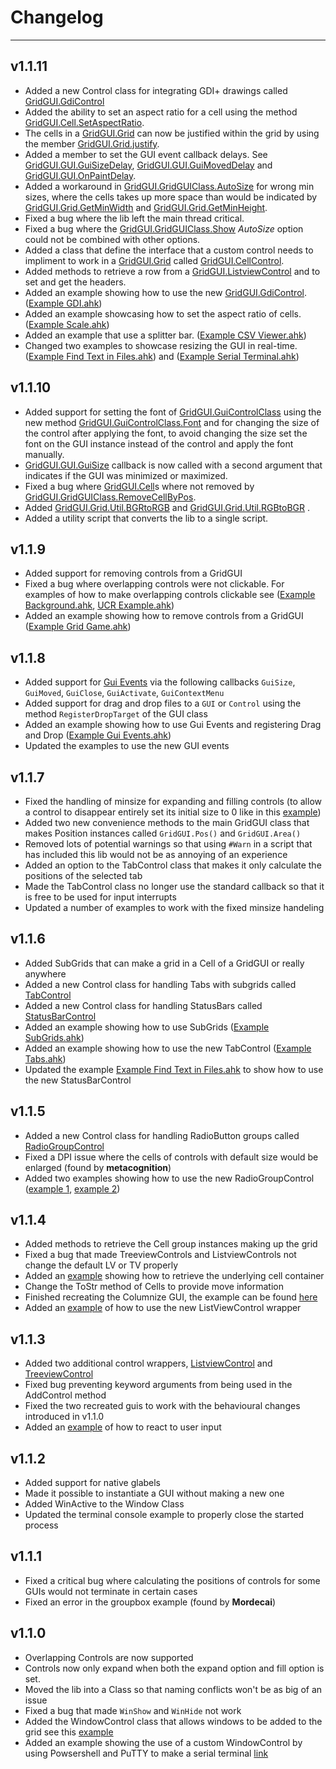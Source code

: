 # Changelog

---
## v1.1.11
* Added a new Control class for integrating GDI+ drawings called [GridGUI.GdiControl](https://github.com/CapnOdin/GridGUI/blob/master/GridGUI-lib/Controls/GdiControl.ahk)
* Added the ability to set an aspect ratio for a cell using the method [GridGUI.Cell.SetAspectRatio](Classes/Cell.md#SetAspectRatio).
* The cells in a [GridGUI.Grid](Classes/Grid.md) can now be justified within the grid by using the member [GridGUI.Grid.justify](Classes/Grid.md#justify).
* Added a member to set the GUI event callback delays. See [GridGUI.GUI.GuiSizeDelay](Classes/GUI.md#GuiSizeDelay), [GridGUI.GUI.GuiMovedDelay](Classes/GUI.md#GuiMovedDelay) and [GridGUI.GUI.OnPaintDelay](Classes/GUI.md#OnPaintDelay).
* Added a workaround in [GridGUI.GridGUIClass.AutoSize](Classes/GridGUIClass.md#AutoSize) for wrong min sizes, where the cells takes up more space than would be indicated by [GridGUI.Grid.GetMinWidth](Classes/Grid.md#GetMinWidth) and [GridGUI.Grid.GetMinHeight](Classes/Grid.md#GetMinHeight).
* Fixed a bug where the lib left the main thread critical.
* Fixed a bug where the [GridGUI.GridGUIClass.Show](Classes/GridGUIClass.md#Show) *AutoSize* option could not be combined with other options.
* Added a class that define the interface that a custom control needs to impliment to work in a [GridGUI.Grid](Classes/Grid.md) called [GridGUI.CellControl](Classes/CellControl.md).
* Added methods to retrieve a row from a [GridGUI.ListviewControl](Classes/ListviewControl.md) and to set and get the headers.
* Added an example showing how to use the new [GridGUI.GdiControl](Classes/GdiControl.md). ([Example GDI.ahk](https://github.com/CapnOdin/GridGUI/blob/master/Examples/Example%20GDI.ahk))
* Added an example showcasing how to set the aspect ratio of cells. ([Example Scale.ahk](https://github.com/CapnOdin/GridGUI/blob/master/Examples/Example%20Scale.ahk))
* Added an example that use a splitter bar. ([Example CSV Viewer.ahk](https://github.com/CapnOdin/GridGUI/blob/master/Examples/Example%20CSV%20Viewer.ahk))
* Changed two examples to showcase resizing the GUI in real-time. ([Example Find Text in Files.ahk](https://github.com/CapnOdin/GridGUI/blob/master/Examples/Example%20Find%20Text%20in%20Files.ahk)) and ([Example Serial Terminal.ahk](https://github.com/CapnOdin/GridGUI/blob/master/Examples/Example%20Serial%20Terminal.ahk))

## v1.1.10
* Added support for setting the font of [GridGUI.GuiControlClass](Classes/GuiControlClass.md) using the new method [GridGUI.GuiControlClass.Font](Classes/GuiControlClass.md#font) and for changing the size of the control after applying the font, to avoid changing the size set the font on the GUI instance instead of the control and apply the font manually.
* [GridGUI.GUI.GuiSize](Classes/GUI.md#guisize) callback is now called with a second argument that indicates if the GUI was minimized or maximized.
* Fixed a bug where [GridGUI.Cell](Classes/Cell.md)s where not removed by [GridGUI.GridGUIClass.RemoveCellByPos](Classes/GridGUIClass.md#removecellbypos).
* Added [GridGUI.Grid.Util.BGRtoRGB](Classes/Util.md#bgrtorgb) and [GridGUI.Grid.Util.RGBtoBGR](Classes/Util.md#rgbtobgr) .
* Added a utility script that converts the lib to a single script.

## v1.1.9
* Added support for removing controls from a GridGUI
* Fixed a bug where overlapping controls were not clickable. For examples of how to make overlapping controls clickable see ([Example Background.ahk](https://github.com/CapnOdin/GridGUI/blob/master/Examples/Example%20Background.ahk), [UCR Example.ahk](https://github.com/CapnOdin/GridGUI/blob/master/Examples/Recreating%20GUIs/evilC%20-%20UCR/UCR%20Example.ahk))
* Added an example showing how to remove controls from a GridGUI ([Example Grid Game.ahk](https://github.com/CapnOdin/GridGUI/blob/master/Examples/Example%20Grid%20Game.ahk))

## v1.1.8
* Added support for [Gui Events](https://www.autohotkey.com/docs/commands/Gui.htm#Labels) via the following callbacks `GuiSize`, `GuiMoved`, `GuiClose`, `GuiActivate`, `GuiContextMenu`
* Added support for drag and drop files to a `GUI` or `Control` using the method `RegisterDropTarget` of the GUI class
* Added an example showing how to use Gui Events and registering Drag and Drop ([Example Gui Events.ahk](https://github.com/CapnOdin/GridGUI/blob/master/Examples/Example%20Gui%20Events.ahk))
* Updated the examples to use the new GUI events

## v1.1.7
* Fixed the handling of minsize for expanding and filling controls (to allow a control to disappear entirely set its initial size to 0 like in this [example](https://github.com/CapnOdin/GridGUI/blob/master/Examples/Example%20Expansion%20Battle%201.ahk))
* Added two new convenience methods to the main GridGUI class that makes Position instances called `GridGUI.Pos()` and `GridGUI.Area()`
* Removed lots of potential warnings so that using `#Warn` in a script that has included this lib would not be as annoying of an experience
* Added an option to the TabControl class that makes it only calculate the positions of the selected tab
* Made the TabControl class no longer use the standard callback so that it is free to be used for input interrupts
* Updated a number of examples to work with the fixed minsize handeling

## v1.1.6
* Added SubGrids that can make a grid in a Cell of a GridGUI or really anywhere
* Added a new Control class for handling Tabs with subgrids called [TabControl](https://github.com/CapnOdin/GridGUI/blob/7af303174d89451b24a23a1c0ad7cfda43b54103/GridGUI-lib/Controls.ahk#L291)
* Added a new Control class for handling StatusBars called [StatusBarControl](https://github.com/CapnOdin/GridGUI/blob/7af303174d89451b24a23a1c0ad7cfda43b54103/GridGUI-lib/Controls.ahk#L245)
* Added an example showing how to use SubGrids ([Example SubGrids.ahk](https://github.com/CapnOdin/GridGUI/blob/master/Examples/Example%20SubGrids.ahk))
* Added an example showing how to use the new TabControl ([Example Tabs.ahk](https://github.com/CapnOdin/GridGUI/blob/master/Examples/Example%20Tabs.ahk))
* Updated the example [Example Find Text in Files.ahk](https://github.com/CapnOdin/GridGUI/blob/master/Examples/Example%20Find%20Text%20in%20Files.ahk) to show how to use the new StatusBarControl

## v1.1.5
* Added a new Control class for handling RadioButton groups called [RadioGroupControl](https://github.com/CapnOdin/GridGUI/blob/582326c40ca276ba1c432b47e9274694b9c219a3/GridGUI-lib/Controls.ahk#L206)
* Fixed a DPI issue where the cells of controls with default size would be enlarged (found by **metacognition**)
* Added two examples showing how to use the new RadioGroupControl ([example 1](https://github.com/CapnOdin/GridGUI/blob/master/Examples/Example%20RadioGroups.ahk), [example 2](https://github.com/CapnOdin/GridGUI/blob/master/Examples/Example%20RadioGroups%202.ahk))

## v1.1.4
* Added methods to retrieve the Cell group instances making up the grid
* Fixed a bug that made TreeviewControls and ListviewControls not change the default LV or TV properly
* Added an [example](https://github.com/CapnOdin/GridGUI/blob/master/Examples/Example%20CellGroups.ahk) showing how to retrieve the underlying cell container
* Change the ToStr method of Cells to provide move information
* Finished recreating the Columnize GUI, the example can be found [here](https://github.com/CapnOdin/GridGUI/blob/master/Examples/Recreating%20GUIs/tidbit%20-%20Columnize/Columnize.ahk)
* Added an [example](https://github.com/CapnOdin/GridGUI/blob/master/Examples/Example%20Find%20Text%20in%20Files.ahk) of how to use the new ListViewControl wrapper

## v1.1.3
* Added two additional control wrappers, [ListviewControl](https://github.com/CapnOdin/GridGUI/blob/b0b4f1174da2f2f124dff9a495a84913fdd6bd07/GridGUI-lib/Controls.ahk#L10) and [TreeviewControl](https://github.com/CapnOdin/GridGUI/blob/b0b4f1174da2f2f124dff9a495a84913fdd6bd07/GridGUI-lib/Controls.ahk#L206)
* Fixed bug preventing keyword arguments from being used in the AddControl method
* Fixed the two recreated guis to work with the behavioural changes introduced in v1.1.0
* Added an [example](https://github.com/CapnOdin/GridGUI/blob/master/Examples/Example%20User%20Input.ahk) of how to react to user input 

## v1.1.2
* Added support for native glabels
* Made it possible to instantiate a GUI without making a new one
* Added WinActive to the Window Class
* Updated the terminal console example to properly close the started process

## v1.1.1
* Fixed a critical bug where calculating the positions of controls for some GUIs would not terminate in certain cases
* Fixed an error in the groupbox example (found by **Mordecai**)

## v1.1.0
* Overlapping Controls are now supported 
* Controls now only expand when both the expand option and fill option is set.
* Moved the lib into a Class so that naming conflicts won't be as big of an issue
* Fixed a bug that made `WinShow` and `WinHide` not work
* Added the WindowControl class that allows windows to be added to the grid see this [example](https://github.com/CapnOdin/GridGUI/blob/master/Examples/Example%20Window%20Grid.ahk)
* Added an example showing the use of a custom WindowControl by using Powsershell and PuTTY to make a serial terminal [link](https://github.com/CapnOdin/GridGUI/blob/master/Examples/Example%20Serial%20Terminal.ahk)
